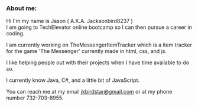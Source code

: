 ### About me:
Hi I'm my name is Jason ( A.K.A. Jacksonbird8237 )  
I  am going to TechElevator online bootcamp so I can then pursue a career in coding.

I am currently working on TheMessengerItemTracker which is a item tracker for the game 'The Messenger' currently made in html, css, and js.

I like helping people out with their projects when I have time available to do so.

I currently know Java, C#, and a little bit of JavaScript.

You can reach me at my email jkbirdstar@gmail.com or at my phone number 732-703-8955.

<!--
**Jacksonbird8237/Jacksonbird8237** is a ✨ _special_ ✨ repository because its `README.md` (this file) appears on your GitHub profile.

Here are some ideas to get you started:

- 🔭 I’m currently working on ...
- 🌱 I’m currently learning ...
- 👯 I’m looking to collaborate on ...
- 🤔 I’m looking for help with ...
- 💬 Ask me about ...
- 📫 How to reach me: ...
- 😄 Pronouns: ...
- ⚡ Fun fact: ...
-->
